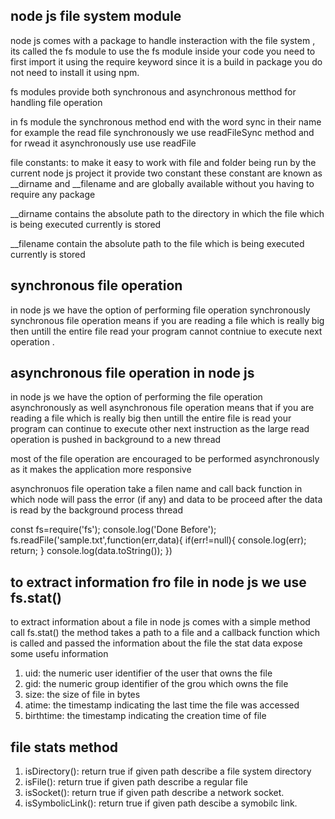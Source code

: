 ## node js file system module
node js comes with a package to handle insteraction with the file system , its called the fs module 
to use the fs module inside your code you need to first import it using the require keyword
since it is a build in package you do not need to install it using npm.

fs modules provide both synchronous and asynchronous metthod for handling file operation

in fs module the synchronous method end with the word sync in their name for example the read file synchronously we use readFileSync method and for rwead it asynchronously use use readFile

file constants:
to make it easy to work with file and folder being run by the current node js project it provide two constant 
these constant are known as __dirname and __filename and are globally available without you having to require any package 

__dirname contains the absolute path to the directory in which the file which is being executed currently is stored 

__filename contain the absolute path to the file which is being executed currently is stored 

## synchronous file operation 
in node js we have the option of performing file operation synchronously 
synchronous file operation means if you are reading a file which is really big then untill the entire file read your program cannot contniue to execute next operation .

## asynchronous file operation in node js

in node js we have the option of performing the file operation asynchronously as well 
asynchronous file operation means that if you are reading a file which is really big then untill the entire file is read your program can continue to execute other next instruction as the large read operation is pushed in background to a new thread 

most of the file operation are encouraged to be performed asynchronously as it makes the application more responsive 

asynchronuos file operation take a filen name and call back function in which node will pass the error (if any) and data to be proceed after the data is read by the background  process thread

const fs=require('fs');
console.log('Done Before');
fs.readFile('sample.txt',function(err,data){
    if(err!=null){
        console.log(err);
        return;
    }
    console.log(data.toString());
})


## to extract information fro file in node js we use fs.stat()
to extract information about a file in node js comes with a simple method call fs.stat()
the method takes a path to a file and a callback function which is called and passed the information about the file 
the stat data expose some usefu information 
1. uid: the numeric user identifier of the user that owns the file 
2. gid: the numeric group identifier of the grou which owns the file 
3. size: the size of file in bytes 
4. atime: the timestamp indicating the last time the file was accessed 
5. birthtime: the timestamp indicating the creation time of file 

## file stats method 
1. isDirectory(): return true if given path describe a file system directory 
2. isFile(): return true if given path describe a regular file 
3. isSocket(): return true if given path describe a network socket.
4. isSymbolicLink(): return true if given path descibe a symobilc link.

